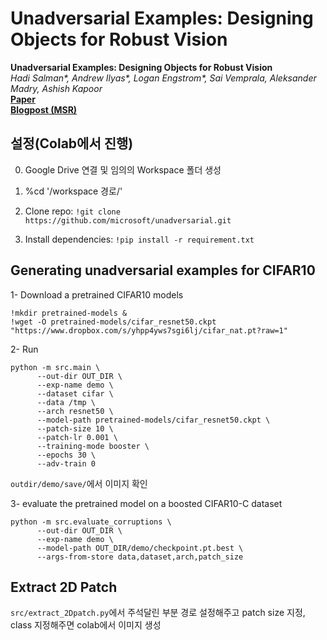 # Unadversarial Examples: Designing Objects for Robust Vision

**Unadversarial Examples: Designing Objects for Robust Vision** <br>
*Hadi Salman\*, Andrew Ilyas\*, Logan Engstrom\*, Sai Vemprala, Aleksander Madry, Ashish Kapoor* <br>
[**Paper**](https://arxiv.org/abs/2012.12235) <br>
[**Blogpost (MSR)**](https://www.microsoft.com/en-us/research/blog/unadversarial-examples-designing-objects-for-robust-vision/) <br> 


## 설정(Colab에서 진행)
0. Google Drive 연결 및 임의의 Workspace 폴더 생성

1. %cd '/workspace 경로/'

2.  Clone repo: `!git clone https://github.com/microsoft/unadversarial.git`

3.  Install dependencies:
    `!pip install -r requirement.txt`


## Generating unadversarial examples for CIFAR10

1- Download a pretrained CIFAR10 models
  ```
  !mkdir pretrained-models & 
  !wget -O pretrained-models/cifar_resnet50.ckpt "https://www.dropbox.com/s/yhpp4yws7sgi6lj/cifar_nat.pt?raw=1"
  ```
  
2- Run
  ```
  python -m src.main \
        --out-dir OUT_DIR \
        --exp-name demo \
        --dataset cifar \
        --data /tmp \
        --arch resnet50 \
        --model-path pretrained-models/cifar_resnet50.ckpt \
        --patch-size 10 \
        --patch-lr 0.001 \
        --training-mode booster \
        --epochs 30 \
        --adv-train 0
  ```
`outdir/demo/save/`에서 이미지 확인

3- evaluate the pretrained model on a boosted CIFAR10-C dataset
  ```
  python -m src.evaluate_corruptions \
        --out-dir OUT_DIR \
        --exp-name demo \
        --model-path OUT_DIR/demo/checkpoint.pt.best \
        --args-from-store data,dataset,arch,patch_size
  ```    

## Extract 2D Patch
`src/extract_2Dpatch.py`에서 주석달린 부분 경로 설정해주고 patch size 지정, class 지정해주면 colab에서 이미지 생성
